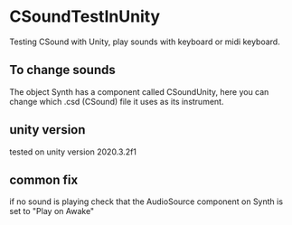 # CSoundTestInUnity

Testing CSound with Unity, play sounds with keyboard or midi keyboard.


## To change sounds

The object Synth has a component called CSoundUnity, here you can change which .csd (CSound) file it uses as its instrument.

## unity version 

tested on unity version 2020.3.2f1

## common fix
if no sound is playing check that the AudioSource component on Synth is set to "Play on Awake"
